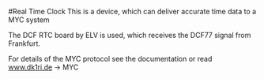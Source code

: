 #Real Time Clock
This is a device, which can deliver 
accurate time data to a MYC system

The DCF RTC board by ELV is used, which receives the DCF77 signal from Frankfurt.

For details of the MYC protocol see the documentation or read www.dk1ri.de -> MYC
